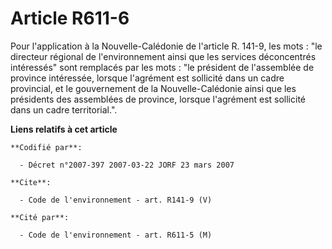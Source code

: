 # Article R611-6

Pour l'application à la Nouvelle-Calédonie de l'article R. 141-9, les mots : "le directeur régional de l'environnement ainsi
que les services déconcentrés intéressés" sont remplacés par les mots : "le président de l'assemblée de province intéressée,
lorsque l'agrément est sollicité dans un cadre provincial, et le gouvernement de la Nouvelle-Calédonie ainsi que les
présidents des assemblées de province, lorsque l'agrément est sollicité dans un cadre territorial.".

**Liens relatifs à cet article**

	**Codifié par**:

	  - Décret n°2007-397 2007-03-22 JORF 23 mars 2007

	**Cite**:

	  - Code de l'environnement - art. R141-9 (V)

	**Cité par**:

	  - Code de l'environnement - art. R611-5 (M)

